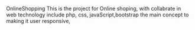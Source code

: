 OnlineShopping
This is the project for Online shoping, with collabrate in web technology include php, css, javaScript,bootstrap 
the main concept to making it user responsive,
